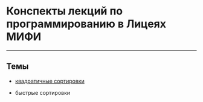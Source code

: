 # Конспекты лекций по программированию в Лицеях МИФИ

---

## Темы

- [квадратичные сортировки](https://github.com/TryKuhn/Lyceum1523/blob/main/squareSortings/HowToSortRUS.md)

- быстрые сортировки
